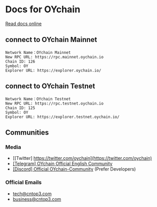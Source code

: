 # Docs for OYchain

[Read docs online](http://docs.oychain.io)

## connect to OYchain Mainnet
```
Network Name：OYchain Mainnet
New RPC URL: https://rpc.mainnet.oychain.io
Chain ID: 126
Symbol: OY
Explorer URL: https://explorer.oychain.io/
```

## connect to OYchain Testnet
```
Network Name：OYchain Testnet
New RPC URL: https://rpc.testnet.oychain.io
Chain ID: 125
Symbol: OY
Explorer URL: https://explorer.testnet.oychain.io/
```

## Communities

### Media
- [[Twitter] https://twitter.com/oychain](https://twitter.com/oychain)
- [[Telegram] OYchain Official English Community](https://t.me/oychainEnglishCommunity)
- [[Discord] Official OYchain-Community](https://discord.gg/H5ucJydSyd) (Prefer Developers)

### Official Emails
- [tech@cntop3.com](mailto:tech@oychain.io)
- [business@cntop3.com](mailto:business@oychain.io)
